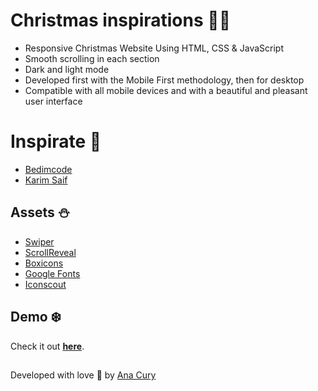 # Christmas inspirations 🎅🏻

- Responsive Christmas Website Using HTML, CSS & JavaScript
- Smooth scrolling in each section
- Dark and light mode
- Developed first with the Mobile First methodology, then for desktop
- Compatible with all mobile devices and with a beautiful and pleasant user interface

# Inspirate 🎄

- [Bedimcode](https://github.com/bedimcode)
- [Karim Saif](https://www.figma.com/community/file/1043445265847357477)

## Assets ⛄

- [Swiper](https://github.com/nolimits4web/swiper)
- [ScrollReveal](https://github.com/jlmakes/scrollreveal)
- [Boxicons](https://boxicons.com/)
- [Google Fonts](https://fonts.google.com/)
- [Iconscout](https://iconscout.com/)

## Demo ❄️

Check it out **[here](https://anacury.github.io/vanilla-Christmas-js/)**.


##
Developed with love 💛 by [Ana Cury](https://github.com/anacury/)
